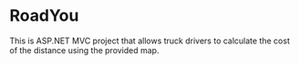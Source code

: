 # RoadYou
This is ASP.NET MVC project that allows truck drivers to calculate the cost of the distance using the provided map.
